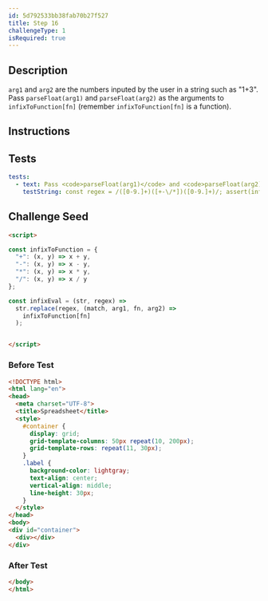 ```yaml
---
id: 5d792533bb38fab70b27f527
title: Step 16
challengeType: 1
isRequired: true
---
```


## Description
<section id='description'>
<code>arg1</code> and <code>arg2</code> are the numbers inputed by the user in a string such as "1+3".
Pass <code>parseFloat(arg1)</code> and <code>parseFloat(arg2)</code> as the arguments to <code>infixToFunction[fn]</code> (remember <code>infixToFunction[fn]</code> is a function).
</section>

## Instructions
<section id='instructions'>

</section>

## Tests
<section id='tests'>

```yml
tests:
  - text: Pass <code>parseFloat(arg1)</code> and <code>parseFloat(arg2)</code> as the arguments to <code>infixToFunction[fn]</code>.
    testString: const regex = /([0-9.]+)([+-\/*])([0-9.]+)/; assert(infixEval("23+35", regex) === "58" && infixEval("100-20", regex) === "80" && infixEval("10*10", regex) === "100" && infixEval("120/6", regex) === "20");

```

</section>

## Challenge Seed
<section id='challengeSeed'>

<div id='html-seed'>

```html
<script>

const infixToFunction = {
  "+": (x, y) => x + y,
  "-": (x, y) => x - y,
  "*": (x, y) => x * y,
  "/": (x, y) => x / y
};

const infixEval = (str, regex) =>
  str.replace(regex, (match, arg1, fn, arg2) =>
    infixToFunction[fn]
  );


</script>
```

</div>


### Before Test
<div id='html-setup'>

```html
<!DOCTYPE html>
<html lang="en">
<head>
  <meta charset="UTF-8">
  <title>Spreadsheet</title>
  <style>
    #container {
      display: grid;
      grid-template-columns: 50px repeat(10, 200px);
      grid-template-rows: repeat(11, 30px);
    }
    .label {
      background-color: lightgray;
      text-align: center;
      vertical-align: middle;
      line-height: 30px;
    }
  </style>
</head>
<body>
<div id="container">
  <div></div>
</div>
```

</div>


### After Test
<div id='html-teardown'>

```html
</body>
</html>
```

</div>


</section>
